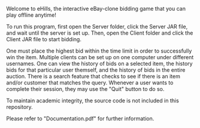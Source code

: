 Welcome to eHills, the interactive eBay-clone bidding game that you can play offline anytime! 

To run this program, first open the Server folder, click the Server JAR file, and wait until the server is set up. 
Then, open the Client folder and click the Client JAR file to start bidding. 

One must place the highest bid within the time limit in order to successfully win the item. Multiple clients can be set up on one computer under different usernames. One can view the history of bids on a selected item, the history bids for that particular user themself, and the history of bids in the entire auction. There is a search feature that checks to see if there is an item and/or customer that matches the query. Whenever a user wants to complete their session, they may use the "Quit" button to do so.

To maintain academic integrity, the source code is not included in this repository. 

Please refer to "Documentation.pdf" for further information.
